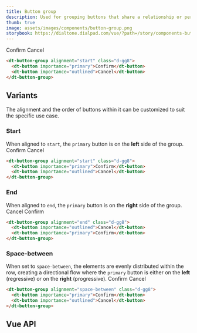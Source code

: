 ```yaml
---
title: Button group
description: Used for grouping buttons that share a relationship or perform similar actions.
thumb: true
image: assets/images/components/button-group.png
storybook: https://dialtone.dialpad.com/vue/?path=/story/components-button-group--default
---
```


<code-well-header class="d-d-block">
  <dt-button-group alignment="start" class="d-gg8">
    <dt-button importance="primary">Confirm</dt-button>
    <dt-button importance="outlined">Cancel</dt-button>
  </dt-button-group>
</code-well-header>

```html
<dt-button-group alignment="start" class="d-gg8">
  <dt-button importance="primary">Confirm</dt-button>
  <dt-button importance="outlined">Cancel</dt-button>
</dt-button-group>
```

## Variants

The alignment and the order of buttons within it can be customized to suit the specific use case.

### Start

When aligned to `start`, the `primary` button is on the **left** side of the group.
<code-well-header class="d-d-block">
  <dt-button-group alignment="start" class="d-gg8">
    <dt-button importance="primary">Confirm</dt-button>
    <dt-button importance="outlined">Cancel</dt-button>
  </dt-button-group>
</code-well-header>

```html
<dt-button-group alignment="start" class="d-gg8">
  <dt-button importance="primary">Confirm</dt-button>
  <dt-button importance="outlined">Cancel</dt-button>
</dt-button-group>
```

### End

When aligned to `end`, the `primary` button is on the **right** side of the group.
<code-well-header class="d-d-block">
  <dt-button-group alignment="end" class="d-gg8">
    <dt-button importance="outlined">Cancel</dt-button>
    <dt-button importance="primary">Confirm</dt-button>
  </dt-button-group>
</code-well-header>

```html
<dt-button-group alignment="end" class="d-gg8">
  <dt-button importance="outlined">Cancel</dt-button>
  <dt-button importance="primary">Confirm</dt-button>
</dt-button-group>
```

### Space-between

When set to `space-between`, the elements are evenly distributed within the row, creating a directional flow where the `primary` button is either on the **left** (regressive) or on the **right** (progressive).
<code-well-header class="d-d-block">
  <dt-button-group alignment="space-between" class="d-gg8">
    <dt-button importance="primary">Confirm</dt-button>
    <dt-button importance="outlined">Cancel</dt-button>
  </dt-button-group>
</code-well-header>

```html
<dt-button-group alignment="space-between" class="d-gg8">
  <dt-button importance="primary">Confirm</dt-button>
  <dt-button importance="outlined">Cancel</dt-button>
</dt-button-group>
```

## Vue API

<component-vue-api component-name="buttongroup" />
